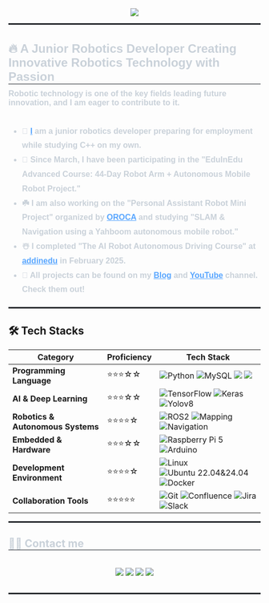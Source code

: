 <!--[1] Header--------------------------------------------------------------------------------------------------------------------------------------------------------------------------------------------------------------------------->   
<div align="center">
    <img src="https://capsule-render.vercel.app/api?type=waving&color=gradient&height=180&text=Hi👋,%20I'm%20Sunghyun&animation=fadeIn&fontColor=ffffff&fontSize=40" />
</div>
<hr style="border: 1px solid #21262d;"/>

<!--[2] Introduction--------------------------------------------------------------------------------------------------------------------------------------------------------------------------------------------------------------------------->   
<div style="text-align: left; font-family: Arial, sans-serif;">
    <h2 style="border-bottom: 1px solid #21262d; color: #c9d1d9; font-size: 24px; margin-bottom: 10px;">🔥 A Junior Robotics Developer Creating Innovative Robotics Technology with Passion</h2>
    <div style="font-weight: 700; font-size: 16px; text-align: left; color: #c9d1d9;">
        Robotic technology is one of the key fields leading future innovation, and I am eager to contribute to it.<br/><br/>
        <ul style="line-height: 1.8;">
            <li>📌 <a href="https://www.linkedin.com/search/results/all/?fetchDeterministicClustersOnly=true&heroEntityKey=urn%3Ali%3Afsd_profile%3AACoAAFgzvTQBR1BIOkGOExoz147cv51LxFHUNSs&keywords=%EC%A1%B0%EC%84%B1%ED%98%84&origin=RICH_QUERY_SUGGESTION&position=1&searchId=fab89f28-4500-4662-9095-cb72d10edea8&sid=R6b&spellCorrectionEnabled=false" target="_blank" style="color: #58a6ff;">I</a> am a junior robotics developer preparing for employment while studying C++ on my own.</li>
            <li>🌱 Since March, I have been participating in the "EduInEdu Advanced Course: 44-Day Robot Arm + Autonomous Mobile Robot Project."</li>
            <li>☘️ I am also working on the "Personal Assistant Robot Mini Project" organized by <a href="https://cafe.naver.com/openrt" target="_blank" style="color: #58a6ff;">OROCA</a> and studying "SLAM & Navigation using a Yahboom autonomous mobile robot."</li>
            <li>☃️ I completed "The AI Robot Autonomous Driving Course" at <a href="https://github.com/addinedu-ros-7th" target="_blank" style="color: #58a6ff;">addinedu</a> in February 2025.</li>
            <li>🔭 All projects can be found on my <a href="https://roastb.tistory.com/" target="_blank" style="color: #58a6ff;">Blog</a> and <a href="https://www.youtube.com/channel/UCjv7NvKzkCB6vfdkZwwm_qg" target="_blank" style="color: #58a6ff;">YouTube</a> channel. Check them out!</li>
        </ul>
    </div>
</div>

<hr style="border: 1px solid #21262d; margin-top: 20px;"/>

<!--[3] Skill Stack--------------------------------------------------------------------------------------------------------------------------------------------------------------------------------------------------------------------------->    
## 🛠️ Tech Stacks

<div align="center">

| **Category**        | **Proficiency** | **Tech Stack** |
|--------------------|---------------|--------------------------------------------------------------------------------------------------------------------------------------------------------------------------------------------------------------------------------------|
| **Programming Language** | ⭐⭐⭐☆☆ | ![Python](https://img.shields.io/badge/Python-3776AB?style=for-the-badge&logo=Python&logoColor=white) ![MySQL](https://img.shields.io/badge/MySQL-4479A1?style=for-the-badge&logo=MySQL&logoColor=white) <img src="https://img.shields.io/badge/C++-00599C?style=for-the-badge&logo=C%2B%2B&logoColor=white"> <img src="https://img.shields.io/badge/C-A8B9CC?style=for-the-badge&logo=C&logoColor=white">|
| **AI & Deep Learning** | ⭐⭐⭐☆☆ | ![TensorFlow](https://img.shields.io/badge/Tensorflow-FF6F00?style=for-the-badge&logo=Tensorflow&logoColor=white) ![Keras](https://img.shields.io/badge/Keras-D00000?style=for-the-badge&logo=Keras&logoColor=white) ![Yolov8](https://img.shields.io/badge/Yolov8-F2E142?style=for-the-badge&logo=elegoo&logoColor=white) |
| **Robotics & Autonomous Systems** | ⭐⭐⭐⭐☆ | ![ROS2](https://img.shields.io/badge/ROS2-22314E?style=for-the-badge&logo=ROS&logoColor=white)  ![Mapping](https://img.shields.io/badge/Mapping-0D597F?style=for-the-badge&logo=ROS&logoColor=white) ![Navigation](https://img.shields.io/badge/Navigation-0D597F?style=for-the-badge&logo=ROS&logoColor=white) |
| **Embedded & Hardware** | ⭐⭐⭐☆☆ | ![Raspberry Pi 5](https://img.shields.io/badge/raspberrypi5-A22846?style=for-the-badge&logo=raspberrypi&logoColor=white)  ![Arduino](https://img.shields.io/badge/Arduino-00878F?style=for-the-badge&logo=Arduino&logoColor=white) |
| **Development Environment** | ⭐⭐⭐⭐☆ | ![Linux](https://img.shields.io/badge/Linux-FCC624?style=for-the-badge&logo=Linux&logoColor=white) ![Ubuntu 22.04&24.04](https://img.shields.io/badge/Ubuntu%2022.04%2024.04-E95420?style=for-the-badge&logo=Ubuntu&logoColor=white) ![Docker](https://img.shields.io/badge/docker-2496ED?style=for-the-badge&logo=docker&logoColor=white) |
| **Collaboration Tools** | ⭐⭐⭐⭐⭐ | ![Git](https://img.shields.io/badge/Git-F05032?style=for-the-badge&logo=Git&logoColor=white) ![Confluence](https://img.shields.io/badge/confluence-172B4D?style=for-the-badge&logo=confluence&logoColor=white) ![Jira](https://img.shields.io/badge/jira-0052CC?style=for-the-badge&logo=jira&logoColor=white) ![Slack](https://img.shields.io/badge/slack-4A154B?style=for-the-badge&logo=slack&logoColor=white) |

</div>

<hr style="border: 1px solid #21262d;"/>

<!--[4] Stats--------------------------------------------------------------------------------------------------------------------------------------------------------------------------------------------------------------------------->   
<div style="text-align: left;">
    <h2 style="border-bottom: 1px solid #21262d; color: #c9d1d9;"> 🧑‍💻 Contact me </h2> <br> 
    <div align="center"> 
         <a href=https://www.youtube.com/channel/UCjv7NvKzkCB6vfdkZwwm_qg> <img src="https://img.shields.io/badge/Youtube-FF0000?style=for-the-badge&logo=Youtube&logoColor=white"></a>
         <a href=https://roastb.tistory.com/> <img src="https://img.shields.io/badge/tistory-FF6000?style=for-the-badge&logo=tistory&logoColor=white&link=https://roastb.tistory.com/"></a>
         <a href=mailto:iceative12@gmail.com> <img src="https://img.shields.io/badge/Gmail-EA4335?style=for-the-badge&logo=Gmail&logoColor=white&link=mailto:iceative12@gmail.com"></a>
         <a href=mailto:3388tjdgus@naver.com> <img src="https://img.shields.io/badge/Naver-03C75A?style=for-the-badge&logo=Naver&logoColor=white&link=mailto:3388tjdgus@naver.com"></a>
    </div>  <br> 
</div>

<hr style="border: 1px solid #21262d;"/>

